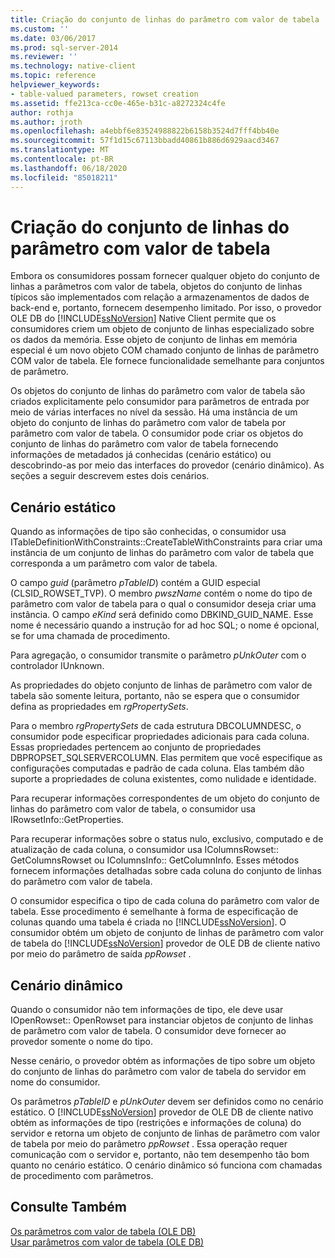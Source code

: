 ```yaml
---
title: Criação do conjunto de linhas do parâmetro com valor de tabela | Microsoft Docs
ms.custom: ''
ms.date: 03/06/2017
ms.prod: sql-server-2014
ms.reviewer: ''
ms.technology: native-client
ms.topic: reference
helpviewer_keywords:
- table-valued parameters, rowset creation
ms.assetid: ffe213ca-cc0e-465e-b31c-a8272324c4fe
author: rothja
ms.author: jroth
ms.openlocfilehash: a4ebbf6e83524988822b6158b3524d7fff4bb40e
ms.sourcegitcommit: 57f1d15c67113bbadd40861b886d6929aacd3467
ms.translationtype: MT
ms.contentlocale: pt-BR
ms.lasthandoff: 06/18/2020
ms.locfileid: "85018211"
---
```

# <a name="table-valued-parameter-rowset-creation"></a>Criação do conjunto de linhas do parâmetro com valor de tabela
  Embora os consumidores possam fornecer qualquer objeto do conjunto de linhas a parâmetros com valor de tabela, objetos do conjunto de linhas típicos são implementados com relação a armazenamentos de dados de back-end e, portanto, fornecem desempenho limitado. Por isso, o provedor OLE DB do [!INCLUDE[ssNoVersion](../../includes/ssnoversion-md.md)] Native Client permite que os consumidores criem um objeto de conjunto de linhas especializado sobre os dados da memória. Esse objeto de conjunto de linhas em memória especial é um novo objeto COM chamado conjunto de linhas de parâmetro COM valor de tabela. Ele fornece funcionalidade semelhante para conjuntos de parâmetro.  
  
 Os objetos do conjunto de linhas do parâmetro com valor de tabela são criados explicitamente pelo consumidor para parâmetros de entrada por meio de várias interfaces no nível da sessão. Há uma instância de um objeto do conjunto de linhas do parâmetro com valor de tabela por parâmetro com valor de tabela. O consumidor pode criar os objetos do conjunto de linhas do parâmetro com valor de tabela fornecendo informações de metadados já conhecidas (cenário estático) ou descobrindo-as por meio das interfaces do provedor (cenário dinâmico). As seções a seguir descrevem estes dois cenários.  
  
## <a name="static-scenario"></a>Cenário estático  
 Quando as informações de tipo são conhecidas, o consumidor usa ITableDefinitionWithConstraints::CreateTableWithConstraints para criar uma instância de um conjunto de linhas do parâmetro com valor de tabela que corresponda a um parâmetro com valor de tabela.  
  
 O campo *guid* (parâmetro *pTableID*) contém a GUID especial (CLSID_ROWSET_TVP). O membro *pwszName* contém o nome do tipo de parâmetro com valor de tabela para o qual o consumidor deseja criar uma instância. O campo *eKind* será definido como DBKIND_GUID_NAME. Esse nome é necessário quando a instrução for ad hoc SQL; o nome é opcional, se for uma chamada de procedimento.  
  
 Para agregação, o consumidor transmite o parâmetro *pUnkOuter* com o controlador IUnknown.  
  
 As propriedades do objeto conjunto de linhas de parâmetro com valor de tabela são somente leitura, portanto, não se espera que o consumidor defina as propriedades em *rgPropertySets*.  
  
 Para o membro *rgPropertySets* de cada estrutura DBCOLUMNDESC, o consumidor pode especificar propriedades adicionais para cada coluna. Essas propriedades pertencem ao conjunto de propriedades DBPROPSET_SQLSERVERCOLUMN. Elas permitem que você especifique as configurações computadas e padrão de cada coluna. Elas também dão suporte a propriedades de coluna existentes, como nulidade e identidade.  
  
 Para recuperar informações correspondentes de um objeto do conjunto de linhas do parâmetro com valor de tabela, o consumidor usa IRowsetInfo::GetProperties.  
  
 Para recuperar informações sobre o status nulo, exclusivo, computado e de atualização de cada coluna, o consumidor usa IColumnsRowset:: GetColumnsRowset ou IColumnsInfo:: GetColumnInfo. Esses métodos fornecem informações detalhadas sobre cada coluna do conjunto de linhas do parâmetro com valor de tabela.  
  
 O consumidor especifica o tipo de cada coluna do parâmetro com valor de tabela. Esse procedimento é semelhante à forma de especificação de colunas quando uma tabela é criada no [!INCLUDE[ssNoVersion](../../includes/ssnoversion-md.md)]. O consumidor obtém um objeto de conjunto de linhas de parâmetro com valor de tabela do [!INCLUDE[ssNoVersion](../../includes/ssnoversion-md.md)] provedor de OLE DB de cliente nativo por meio do parâmetro de saída *ppRowset* .  
  
## <a name="dynamic-scenario"></a>Cenário dinâmico  
 Quando o consumidor não tem informações de tipo, ele deve usar IOpenRowset:: OpenRowset para instanciar objetos de conjunto de linhas de parâmetro com valor de tabela. O consumidor deve fornecer ao provedor somente o nome do tipo.  
  
 Nesse cenário, o provedor obtém as informações de tipo sobre um objeto do conjunto de linhas do parâmetro com valor de tabela do servidor em nome do consumidor.  
  
 Os parâmetros *pTableID* e *pUnkOuter* devem ser definidos como no cenário estático. O [!INCLUDE[ssNoVersion](../../includes/ssnoversion-md.md)] provedor de OLE DB de cliente nativo obtém as informações de tipo (restrições e informações de coluna) do servidor e retorna um objeto de conjunto de linhas de parâmetro com valor de tabela por meio do parâmetro *ppRowset* . Essa operação requer comunicação com o servidor e, portanto, não tem desempenho tão bom quanto no cenário estático. O cenário dinâmico só funciona com chamadas de procedimento com parâmetros.  
  
## <a name="see-also"></a>Consulte Também  
 [Os parâmetros com valor de tabela &#40;OLE DB&#41;](table-valued-parameters-ole-db.md)   
 [Usar parâmetros com valor de tabela &#40;OLE DB&#41;](../native-client-ole-db-how-to/use-table-valued-parameters-ole-db.md)  
  
  
